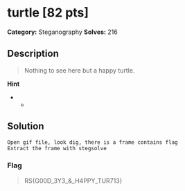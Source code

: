 # turtle [82 pts]

**Category:** Steganography
**Solves:** 216

## Description
>Nothing to see here but a happy turtle.

**Hint**
* -

## Solution
```
Open gif file, look dig, there is a frame contains flag
Extract the frame with stegsolve
```

### Flag
> RS{G00D_3Y3_&_H4PPY_TUR713}

